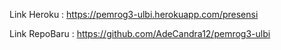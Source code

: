 Link Heroku :
https://pemrog3-ulbi.herokuapp.com/presensi

Link RepoBaru :
https://github.com/AdeCandra12/pemrog3-ulbi
